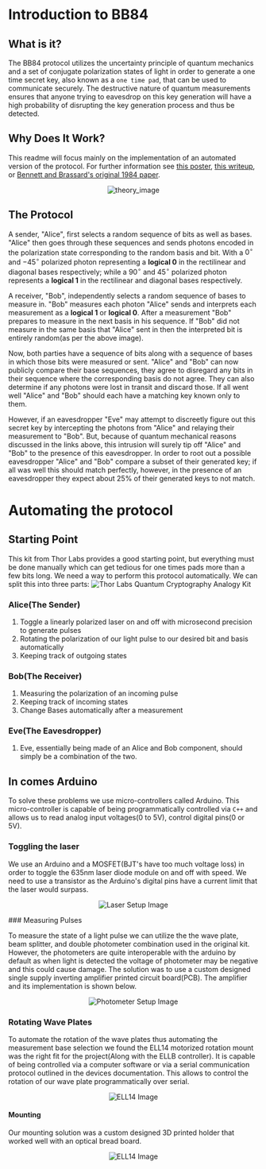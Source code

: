 # Introduction to BB84

## What is it?

The BB84 protocol utilizes the uncertainty principle of quantum mechanics and a set of conjugate polarization states of light in order to generate a one time secret key, also known as a `one time pad`, that can be used to communicate securely. The destructive nature of quantum measurements ensures that anyone trying to eavesdrop on this key generation will have a high probability of disrupting the key generation process and thus be detected.

## Why Does It Work?

This readme will focus mainly on the implementation of an automated version of the protocol. For further information see [this poster](docs/BB84_Quantum_Protocol_Adem_Akyasar_Poster.pdf), [this writeup](docs/Quantum_Cryptography_BB84.pdf), or [Bennett and Brassard's original 1984 paper](https://doi.org/10.1016/j.tcs.2014.05.025).

<p align="center">
  <img alt="theory_image" src="images/snips/theory_snip.png"/>
</p>

## The Protocol

A sender, "Alice", first selects a random sequence of bits as well as bases. "Alice" then goes through these sequences and sends photons encoded in the polarization state corresponding to the random basis and bit. With a $0^\circ$ and $-45^\circ$ polarized photon representing a **logical 0** in the rectilinear and diagonal bases respectively; while a $90^\circ$ and $45^\circ$ polarized photon represents a **logical 1** in the rectilinear and diagonal bases respectively.

A receiver, "Bob", independently selects a random sequence of bases to measure in. "Bob" measures each photon "Alice" sends and interprets each measurement as a **logical 1** or **logical 0**. After a measurement "Bob" prepares to measure in the next basis in his sequence. If "Bob" did not measure in the same basis that "Alice" sent in then the interpreted bit is entirely random(as per the above image).

Now, both parties have a sequence of bits along with a sequence of bases in which those bits were measured or sent. "Alice" and "Bob" can now publicly compare their base sequences, they agree to disregard any bits in their sequence where the corresponding basis do not agree. They can also determine if any photons were lost in transit and discard those. If all went well "Alice" and "Bob" should each have a matching key known only to them.

However, if an eavesdropper "Eve" may attempt to discreetly figure out this secret key by intercepting the photons from "Alice" and relaying their measurement to "Bob". But, because of quantum mechanical reasons discussed in the links above, this intrusion will surely tip off "Alice" and "Bob" to the presence of this eavesdropper. In order to root out a possible eavesdropper "Alice" and "Bob" compare a subset of their generated key; if all was well this should match perfectly, however, in the presence of an eavesdropper they expect about 25% of their generated keys to not match.

# Automating the protocol

## Starting Point

This kit from Thor Labs provides a good starting point, but everything must be done manually which can get tedious for one times pads more than a few bits long. We need a way to perform this protocol automatically. We can split this into three parts:
![Thor Labs Quantum Cryptography Analogy Kit](images/diagrams/QC_Kit_Components_A2-1000.jpg)

### Alice(The Sender)

1. Toggle a linearly polarized laser on and off with microsecond precision to generate pulses
2. Rotating the polarization of our light pulse to our desired bit and basis automatically
3. Keeping track of outgoing states

### Bob(The Receiver)

1. Measuring the polarization of an incoming pulse
2. Keeping track of incoming states
3. Change Bases automatically after a measurement

### Eve(The Eavesdropper)

1. Eve, essentially being made of an Alice and Bob component, should simply be a combination of the two.

## In comes Arduino

To solve these problems we use micro-controllers called Arduino. This micro-controller is capable of being programmatically controlled via `C++` and allows us to read analog input voltages(0 to 5V), control digital pins(0 or 5V).

### Toggling the laser

We use an Arduino and a MOSFET(BJT's have too much voltage loss) in order to toggle the 635nm laser diode module on and off with speed. We need to use a transistor as the Arduino's digital pins have a current limit that the laser would surpass.

<p align="center" width="500px">
  <img alt="Laser Setup Image" src="images/diagrams/laser_setup.png"/>
</p>
### Measuring Pulses

To measure the state of a light pulse we can utilize the the wave plate, beam splitter, and double photometer combination used in the original kit. However, the photometers are quite interoperable with the arduino by default as when light is detected the voltage of photometer may be negative and this could cause damage. The solution was to use a custom designed single supply inverting amplifier printed circuit board(PCB). The amplifier and its implementation is shown below.

<p align="center" width="500px">
  <img alt="Photometer Setup Image" src="images/diagrams/photometer_setup.png"/>
</p>

### Rotating Wave Plates

To automate the rotation of the wave plates thus automating the measurement base selection we found the ELL14 motorized rotation mount was the right fit for the project(Along with the ELLB controller). It is capable of being controlled via a computer software or via a serial communication protocol outlined in the devices documentation. This allows to control the rotation of our wave plate programmatically over serial.

<p align="center" width="500px">
  <img alt="ELL14 Image" src="images/diagrams/ELL14.jpg"/>
</p>

#### Mounting

Our mounting solution was a custom designed 3D printed holder that worked well with an optical bread board.

<p align="center" width="300px">
  <img alt="ELL14 Image" src="images/parts/mount.png"/>
</p>
